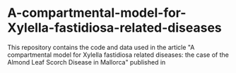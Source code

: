 # A-compartmental-model-for-Xylella-fastidiosa-related-diseases
This repository contains the code and data used in the article "A compartmental model for Xylella fastidiosa related diseases: the case of the Almond Leaf Scorch Disease in Mallorca" published in 
